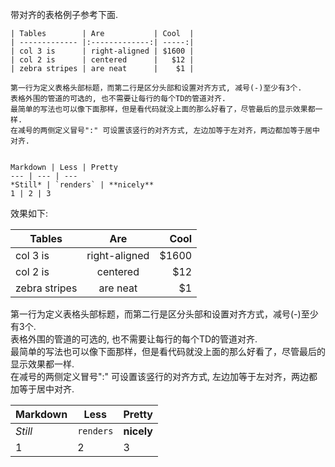 带对齐的表格例子参考下面.

```
| Tables        | Are           | Cool  |
| ------------- |:-------------:| -----:|
| col 3 is      | right-aligned | $1600 |
| col 2 is      | centered      |   $12 |
| zebra stripes | are neat      |    $1 |

第一行为定义表格头部标题，而第二行是区分头部和设置对齐方式, 减号(-)至少有3个.  
表格外围的管道的可选的, 也不需要让每行的每个TD的管道对齐.  
最简单的写法也可以像下面那样，但是看代码就没上面的那么好看了，尽管最后的显示效果都一样.  
在减号的两侧定义冒号":" 可设置该竖行的对齐方式, 左边加等于左对齐，两边都加等于居中对齐.


Markdown | Less | Pretty
--- | --- | ---
*Still* | `renders` | **nicely**
1 | 2 | 3
```

效果如下:

| Tables        | Are           | Cool  |
| ------------- |:-------------:| -----:|
| col 3 is      | right-aligned | $1600 |
| col 2 is      | centered      |   $12 |
| zebra stripes | are neat      |    $1 |

第一行为定义表格头部标题，而第二行是区分头部和设置对齐方式，减号(-)至少有3个.  
表格外围的管道的可选的, 也不需要让每行的每个TD的管道对齐.  
最简单的写法也可以像下面那样，但是看代码就没上面的那么好看了，尽管最后的显示效果都一样.  
在减号的两侧定义冒号":" 可设置该竖行的对齐方式, 左边加等于左对齐，两边都加等于居中对齐.


Markdown | Less | Pretty
--- | --- | ---
*Still* | `renders` | **nicely**
1 | 2 | 3